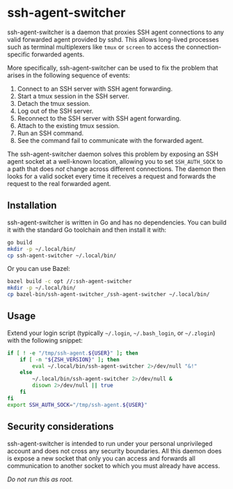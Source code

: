 # ssh-agent-switcher

ssh-agent-switcher is a daemon that proxies SSH agent connections to any valid
forwarded agent provided by sshd.  This allows long-lived processes such as
terminal multiplexers like `tmux` or `screen` to access the connection-specific
forwarded agents.

More specifically, ssh-agent-switcher can be used to fix the problem that arises
in the following sequence of events:

1.  Connect to an SSH server with SSH agent forwarding.
1.  Start a tmux session in the SSH server.
1.  Detach the tmux session.
1.  Log out of the SSH server.
1.  Reconnect to the SSH server with SSH agent forwarding.
1.  Attach to the existing tmux session.
1.  Run an SSH command.
1.  See the command fail to communicate with the forwarded agent.

The ssh-agent-switcher daemon solves this problem by exposing an SSH agent
socket at a well-known location, allowing you to set `SSH_AUTH_SOCK` to a path
that does *not* change across different connections.  The daemon then looks for
a valid socket every time it receives a request and forwards the request to the
real forwarded agent.

## Installation

ssh-agent-switcher is written in Go and has no dependencies.  You can build it
with the standard Go toolchain and then install it with:

```sh
go build
mkdir -p ~/.local/bin/
cp ssh-agent-switcher ~/.local/bin/
```

Or you can use Bazel:

```sh
bazel build -c opt //:ssh-agent-switcher
mkdir -p ~/.local/bin/
cp bazel-bin/ssh-agent-switcher_/ssh-agent-switcher ~/.local/bin/
```

## Usage

Extend your login script (typically `~/.login`, `~/.bash_login`, or `~/.zlogin`)
with the following snippet:

```sh
if [ ! -e "/tmp/ssh-agent.${USER}" ]; then
    if [ -n "${ZSH_VERSION}" ]; then
        eval ~/.local/bin/ssh-agent-switcher 2>/dev/null "&!"
    else
        ~/.local/bin/ssh-agent-switcher 2>/dev/null &
        disown 2>/dev/null || true
    fi
fi
export SSH_AUTH_SOCK="/tmp/ssh-agent.${USER}"
```

## Security considerations

ssh-agent-switcher is intended to run under your personal unprivileged account
and does not cross any security boundaries.  All this daemon does is expose a
new socket that only you can access and forwards all communication to another
socket to which you must already have access.

*Do not run this as root.*
